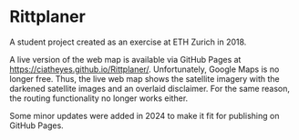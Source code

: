 # Rittplaner

A student project created as an exercise at ETH Zurich in 2018.

A live version of the web map is available via GitHub Pages at https://ciatheyes.github.io/Rittplaner/. Unfortunately, Google Maps is no longer free. Thus, the live web map shows the satellite imagery with the darkened satellite images and an overlaid disclaimer. For the same reason, the routing functionality no longer works either.

Some minor updates were added in 2024 to make it fit for publishing on GitHub Pages.
